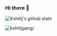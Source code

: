 ### Hi there 👋
![Kshitij's github stats](https://github-readme-stats.vercel.app/api?username=kshitijgang01&show_icons=true)

<p align="left"> <img src=https://komarev.com/ghpvc/?username=kshitijgang01 alt=kshitijgang/> </p>
